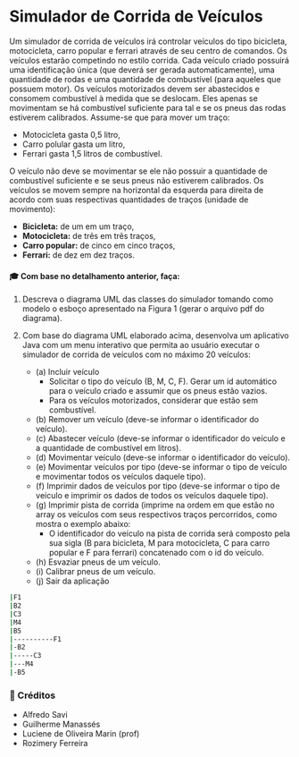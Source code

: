 
# Simulador de Corrida de Veículos
Um simulador de corrida de veículos irá controlar veículos do tipo bicicleta, motocicleta, carro popular e ferrari através de seu centro de comandos. Os veículos estarão competindo no estilo
corrida.
Cada veículo criado possuirá uma identificação única (que deverá ser gerada automaticamente),
uma quantidade de rodas e uma quantidade de combustível (para aqueles que possuem motor).
Os veículos motorizados devem ser abastecidos e consomem combustível à medida que se
deslocam. Eles apenas se movimentam se há combustível suficiente para tal e se os pneus das
rodas estiverem calibrados. Assume-se que para mover um traço:
- Motocicleta gasta 0,5 litro,
- Carro polular gasta um litro,
-  Ferrari gasta 1,5 litros de combustível.

O veículo não deve se movimentar se ele não possuir a quantidade de combustível suficiente e se seus pneus não estiverem calibrados.
Os veículos se movem sempre na horizontal da esquerda para direita de acordo com suas
respectivas quantidades de traços (unidade de movimento):
* **Bicicleta:** de um em um traço,
* **Motocicleta:** de três em três traços,
* **Carro popular:** de cinco em cinco traços,
* **Ferrari:** de dez em dez traços.


#### 🎓 Com base no detalhamento anterior, faça:
1. Descreva o diagrama UML das classes do simulador tomando como modelo o esboço apresentado na Figura 1 (gerar o arquivo pdf do diagrama).

2. Com base do diagrama UML elaborado acima, desenvolva um aplicativo Java com um menu interativo que permita ao usuário executar o simulador de corrida de veículos com no máximo 20 veículos:
	* (a) Incluir veículo
	    * Solicitar o tipo do veículo (B, M, C, F). Gerar um id automático para o veículo criado e assumir que os pneus estão vazios.
	    * Para os veículos motorizados, considerar que estão sem combustível.
	 * (b) Remover um veículo (deve-se informar o identificador do veículo).
     * (c) Abastecer veículo (deve-se informar o identificador do veículo e a quantidade de combustível em litros).
	 * (d) Movimentar veículo (deve-se informar o identificador do veículo).
     * (e) Movimentar veículos por tipo (deve-se informar o tipo de veículo e movimentar todos os veículos daquele tipo).
     * (f) Imprimir dados de veículos por tipo (deve-se informar o tipo de veículo e imprimir os dados de todos os veículos daquele tipo).
    * (g) Imprimir pista de corrida (imprime na ordem em que estão no array os veículos com    seus respectivos traços percorridos, como mostra o exemplo abaixo:
        * O identificador do veículo na pista de corrida será composto pela sua sigla (B para        bicicleta, M para motocicleta, C para carro popular e F para ferrari) concatenado com o id do veículo.
     * (h) Esvaziar pneus de um veículo.
     * (i) Calibrar pneus de um veículo.
     * (j) Sair da aplicação

 ```sh
|F1
|B2
|C3
|M4
|B5
|----------F1
|-B2
|-----C3
|---M4
|-B5
```


    
    
### 📝 Créditos
* Alfredo Savi
* Guilherme Manassés
* Luciene de Oliveira Marin (prof) 
* Rozimery Ferreira
